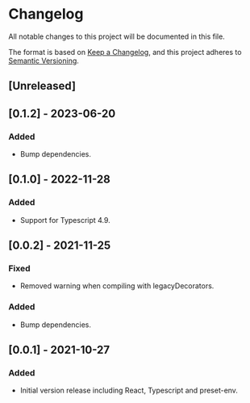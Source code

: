 # Changelog

All notable changes to this project will be documented in this file.

The format is based on [Keep a Changelog](https://keepachangelog.com/en/1.0.0/),
and this project adheres to [Semantic Versioning](https://semver.org/spec/v2.0.0.html).

## [Unreleased]

## [0.1.2] - 2023-06-20

### Added

- Bump dependencies.

## [0.1.0] - 2022-11-28

### Added

- Support for Typescript 4.9.

## [0.0.2] - 2021-11-25

### Fixed

- Removed warning when compiling with legacyDecorators.

### Added

- Bump dependencies.

## [0.0.1] - 2021-10-27

### Added

- Initial version release including React, Typescript and preset-env.
